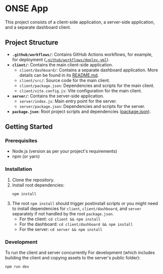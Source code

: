 # ONSE App

This project consists of a client-side application, a server-side application, and a separate dashboard client.

## Project Structure

- **`.github/workflows/`**: Contains GitHub Actions workflows, for example, for deployment ([`.github/workflows/deploy.yml`](.github/workflows/deploy.yml)).
- **`client/`**: Contains the main client-side application.
  - `client/dashboard/`: Contains a separate dashboard application. More details can be found in its [README.md](client/dashboard/README.md).
  - `client/src/`: Source code for the main client.
  - `client/package.json`: Dependencies and scripts for the main client.
  - `client/vite.config.js`: Vite configuration for the main client.
- **`server/`**: Contains the server-side application.
  - `server/index.js`: Main entry point for the server.
  - `server/package.json`: Dependencies and scripts for the server.
- **`package.json`**: Root project scripts and dependencies ([package.json](package.json)).

## Getting Started

### Prerequisites

- Node.js (version as per your project's requirements)
- npm (or yarn)

### Installation

1.  Clone the repository.
2.  Install root dependencies:
    ```sh
    npm install
    ```
3.  The root `npm install` should trigger postinstall scripts or you might need to install dependencies for `client`, `client/dashboard`, and `server` separately if not handled by the root `package.json`.
    - For the client: `cd client && npm install`
    - For the dashboard: `cd client/dashboard && npm install`
    - For the server: `cd server && npm install`

### Development

To run the client and server concurrently For development (which includes building the client and copying assets to the server's public folder):

```sh
npm run dev
```
